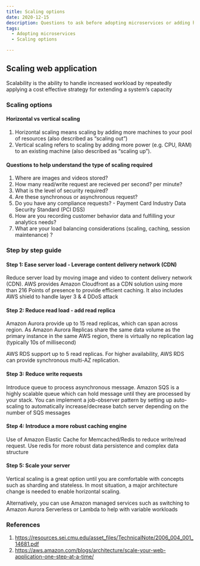 ```yaml
---
title: Scaling options
date: 2020-12-15
description: Questions to ask before adopting microservices or adding horizontal scaling 
tags:
  - Adopting microservices
  - Scaling options

---
```


## Scaling web application
Scalability is the ability to handle increased workload by repeatedly applying a cost effective strategy for extending a system’s capacity

### Scaling options
#### Horizontal vs vertical scaling
 
1. Horizontal scaling means scaling by adding more machines to your pool of resources (also described as “scaling out”)
2. Vertical scaling refers to scaling by adding more power (e.g. CPU, RAM) to an existing machine (also described as “scaling up”).

#### Questions to help understand the type of scaling required

1. Where are images and videos stored?
2. How many read/write request are recieved per second? per minute?
3. What is the level of security required?
4. Are these synchronous or asynchronous request?
5. Do you have any compliance requests? - Payment Card Industry Data Security Standard (PCI DSS)
6. How are you recording customer behavior data and fulfilling your analytics needs?
7. What are your load balancing considerations (scaling, caching, session maintenance) ?

### Step by step guide

#### Step 1: Ease server load - Leverage content delivery network (CDN)
Reduce server load by moving image and video to content delivery network (CDN). 
AWS provides Amazon Cloudfront as a CDN solution using more than 216 Points of presence to provide efficient caching. 
It also includes AWS shield to handle layer 3 & 4 DDoS attack

#### Step 2: Reduce read load - add read replica
Amazon Aurora provide up to 15 read replicas, which can span across region. 
As Amazon Aurora Replicas share the same data volume as the primary instance in the same AWS region, there is virtually no replication lag (typically 10s of millisecond)  

AWS RDS support up to 5 read replicas. For higher availability, AWS RDS can provide synchronous multi-AZ replication.

#### Step 3: Reduce write requests
Introduce queue to process asynchronous message. Amazon SQS is a highly scalable queue which can hold message until they are processed by your stack. You can implement a job-observer pattern
by setting up auto-scaling to automatically increase/decrease batch server depending on the number of SQS messages 

#### Step 4: Introduce a more robust caching engine
Use of Amazon Elastic Cache for Memcached/Redis to reduce write/read request. Use redis for more robust data persistence and complex data structure

#### Step 5: Scale your server
Vertical scaling is a great option until you are comfortable with concepts such as sharding and stateless. 
In most situation, a major architecture change is needed to enable horizontal scaling.

Alternatively, you can use Amazon managed services such as switching to Amazon Aurora Serverless or Lambda to help with variable workloads


### References
1. https://resources.sei.cmu.edu/asset_files/TechnicalNote/2006_004_001_14681.pdf
2. https://aws.amazon.com/blogs/architecture/scale-your-web-application-one-step-at-a-time/